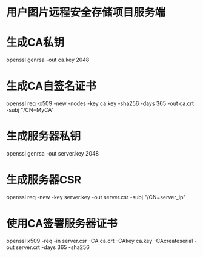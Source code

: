 # 用户图片远程安全存储项目服务端

# 生成CA私钥
openssl genrsa -out ca.key 2048
 
# 生成CA自签名证书
openssl req -x509 -new -nodes -key ca.key -sha256 -days 365 -out ca.crt -subj "/CN=MyCA"

# 生成服务器私钥
openssl genrsa -out server.key 2048
 
# 生成服务器CSR
openssl req -new -key server.key -out server.csr -subj "/CN=server_ip"

# 使用CA签署服务器证书
openssl x509 -req -in server.csr -CA ca.crt -CAkey ca.key -CAcreateserial -out server.crt -days 365 -sha256
